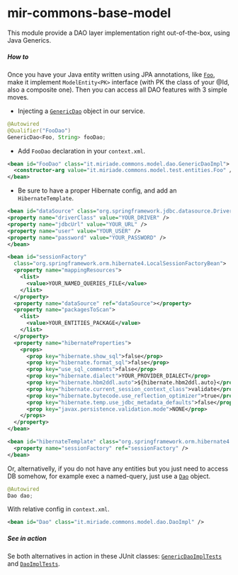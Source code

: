 # mir-commons-base-model
This module provide a DAO layer implementation right out-of-the-box, using Java Generics.
##### How to
Once you have your Java entity written using JPA annotations, like [`Foo`](https://github.com/svaponi/mir-commons/blob/master/mir-commons-base-model/src/test/java/it/miriade/commons/model/test/entities/Foo.java), make it implement `ModelEntity<PK>` interface (with PK the class of your @Id, also a composite one). Then you can access all DAO features with 3 simple moves.
* Injecting a [`GenericDao`](https://github.com/svaponi/mir-commons/blob/master/mir-commons-base-model/src/main/java/it/miriade/commons/model/dao/GenericDao.java) object in our service.

```Java
@Autowired
@Qualifier("FooDao")
GenericDao<Foo, String> fooDao;
```

* Add `FooDao` declaration in your `context.xml`.

```Xml
<bean id="FooDao" class="it.miriade.commons.model.dao.GenericDaoImpl">
  <constructor-arg value="it.miriade.commons.model.test.entities.Foo" />
</bean>
```
* Be sure to have a proper Hibernate config, and add an `HibernateTemplate`.

```Xml
<bean id="dataSource" class="org.springframework.jdbc.datasource.DriverManagerDataSource">
<property name="driverClass" value="YOUR_DRIVER" />
<property name="jdbcUrl" value="YOUR_URL" />
<property name="user" value="YOUR_USER" />
<property name="password" value="YOUR_PASSWORD" />
</bean>

<bean id="sessionFactory"
  class="org.springframework.orm.hibernate4.LocalSessionFactoryBean">
  <property name="mappingResources">
    <list>
      <value>YOUR_NAMED_QUERIES_FILE</value>
    </list>
  </property>
  <property name="dataSource" ref="dataSource"></property>
  <property name="packagesToScan">
    <list>
      <value>YOUR_ENTITIES_PACKAGE</value>
    </list>
  </property>
  <property name="hibernateProperties">
    <props>
      <prop key="hibernate.show_sql">false</prop>
      <prop key="hibernate.format_sql">false</prop>
      <prop key="use_sql_comments">false</prop>
      <prop key="hibernate.dialect">YOUR_PROVIDER_DIALECT</prop>
      <prop key="hibernate.hbm2ddl.auto">${hibernate.hbm2ddl.auto}</prop>
      <prop key="hibernate.current_session_context_class">validate</prop>
      <prop key="hibernate.bytecode.use_reflection_optimizer">true</prop>
      <prop key="hibernate.temp.use_jdbc_metadata_defaults">false</prop>
      <prop key="javax.persistence.validation.mode">NONE</prop>
    </props>
  </property>
</bean>

<bean id="hibernateTemplate" class="org.springframework.orm.hibernate4.HibernateTemplate">
  <property name="sessionFactory" ref="sessionFactory" />
</bean>

```

Or, alternativelly, if you do not have any entities but you just need to access DB somehow, for example exec a named-query, just use a  [`Dao`](https://github.com/svaponi/mir-commons/blob/master/mir-commons-base-model/src/main/java/it/miriade/commons/model/dao/Dao.java) object.

```Java
@Autowired
Dao dao;
```

With relative config in `context.xml`.

```Xml
<bean id="Dao" class="it.miriade.commons.model.dao.DaoImpl" />
```
##### See in action
Se both alternatives in action in these JUnit classes:  [`GenericDaoImplTests`](https://github.com/svaponi/mir-commons/blob/master/mir-commons-base-model/src/test/java/it/miriade/commons/model/test/GenericDaoImplTests.java) and [`DaoImplTests`](https://github.com/svaponi/mir-commons/blob/master/mir-commons-base-model/src/test/java/it/miriade/commons/model/test/DaoImplTests.java).
